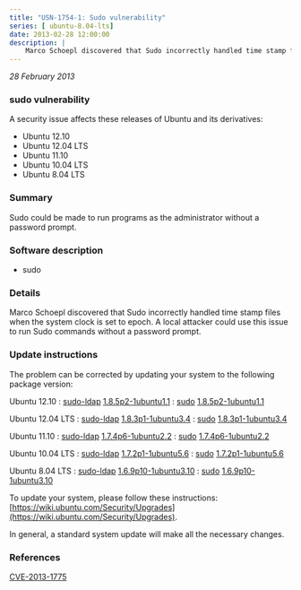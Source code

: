 ```yaml
---
title: "USN-1754-1: Sudo vulnerability"
series: [ ubuntu-8.04-lts]
date: 2013-02-28 12:00:00
description: |
    Marco Schoepl discovered that Sudo incorrectly handled time stamp files when the system clock is set to epoch. A local attacker could use this issue to run Sudo commands without a password prompt. 
--- 
```

 
 

*28 February 2013*

### sudo vulnerability

A security issue affects these releases of Ubuntu and its derivatives:

* Ubuntu 12.10
* Ubuntu 12.04 LTS
* Ubuntu 11.10
* Ubuntu 10.04 LTS
* Ubuntu 8.04 LTS

### Summary

Sudo could be made to run programs as the administrator without a password prompt.

### Software description

* sudo 

### Details

Marco Schoepl discovered that Sudo incorrectly handled time stamp files when the system clock is set to epoch. A local attacker could use this issue to run Sudo commands without a password prompt. 

### Update instructions

The problem can be corrected by updating your system to the following package version:

Ubuntu 12.10
 : [sudo-ldap](https://launchpad.net/ubuntu/+source/sudo) <span> [1.8.5p2-1ubuntu1.1](https://launchpad.net/ubuntu/+source/sudo/1.8.5p2-1ubuntu1.1) </span> 
 : [sudo](https://launchpad.net/ubuntu/+source/sudo) <span> [1.8.5p2-1ubuntu1.1](https://launchpad.net/ubuntu/+source/sudo/1.8.5p2-1ubuntu1.1) </span> 

Ubuntu 12.04 LTS
 : [sudo-ldap](https://launchpad.net/ubuntu/+source/sudo) <span> [1.8.3p1-1ubuntu3.4](https://launchpad.net/ubuntu/+source/sudo/1.8.3p1-1ubuntu3.4) </span> 
 : [sudo](https://launchpad.net/ubuntu/+source/sudo) <span> [1.8.3p1-1ubuntu3.4](https://launchpad.net/ubuntu/+source/sudo/1.8.3p1-1ubuntu3.4) </span> 

Ubuntu 11.10
 : [sudo-ldap](https://launchpad.net/ubuntu/+source/sudo) <span> [1.7.4p6-1ubuntu2.2](https://launchpad.net/ubuntu/+source/sudo/1.7.4p6-1ubuntu2.2) </span> 
 : [sudo](https://launchpad.net/ubuntu/+source/sudo) <span> [1.7.4p6-1ubuntu2.2](https://launchpad.net/ubuntu/+source/sudo/1.7.4p6-1ubuntu2.2) </span> 

Ubuntu 10.04 LTS
 : [sudo-ldap](https://launchpad.net/ubuntu/+source/sudo) <span> [1.7.2p1-1ubuntu5.6](https://launchpad.net/ubuntu/+source/sudo/1.7.2p1-1ubuntu5.6) </span> 
 : [sudo](https://launchpad.net/ubuntu/+source/sudo) <span> [1.7.2p1-1ubuntu5.6](https://launchpad.net/ubuntu/+source/sudo/1.7.2p1-1ubuntu5.6) </span> 

Ubuntu 8.04 LTS
 : [sudo-ldap](https://launchpad.net/ubuntu/+source/sudo) <span> [1.6.9p10-1ubuntu3.10](https://launchpad.net/ubuntu/+source/sudo/1.6.9p10-1ubuntu3.10) </span> 
 : [sudo](https://launchpad.net/ubuntu/+source/sudo) <span> [1.6.9p10-1ubuntu3.10](https://launchpad.net/ubuntu/+source/sudo/1.6.9p10-1ubuntu3.10) </span> 

To update your system, please follow these instructions: [https://wiki.ubuntu.com/Security/Upgrades](https://wiki.ubuntu.com/Security/Upgrades).

In general, a standard system update will make all the necessary changes. 

### References

 
 [CVE-2013-1775](http://people.ubuntu.com/~ubuntu-security/cve/CVE-2013-1775)
 

